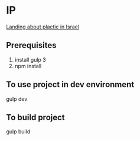 # IP
<a href="https://israel-plastic.ru/">Landing about plactic in Israel</a>

## Prerequisites
1. install gulp 3
2. npm install 

## To use project in dev environment
gulp dev

## To build project
gulp build

